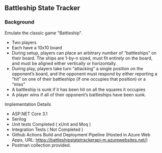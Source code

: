 ## Battleship State Tracker
### Background
Emulate the classic game "Battleship".
- Two players
- Each have a 10x10 board
- During setup, players can place an arbitrary number of “battleships” on their
board. The ships are 1-by-n sized, must fit entirely on the board, and must be
aligned either vertically or horizontally.
- During play, players take turn “attacking” a single position on the opponent’s
board, and the opponent must respond by either reporting a “hit” on one of
their battleships (if one occupies that position) or a “miss”
- A battleship is sunk if it has been hit on all the squares it occupies
- A player wins if all of their opponent’s battleships have been sunk. 



Implementation Details
 - ASP.NET Core 3.1 
 - Serilog
 - Unit tests Completed ( xUnit and Moq )
 - Integration Tests ( Not Completed )
 - Github Actions Build and Deployment Pipeline (Hosted in Azure Web Apps, URL: https://battleshipstatetrackerapi-m.azurewebsites.net/)
 - Postman collection provided.
